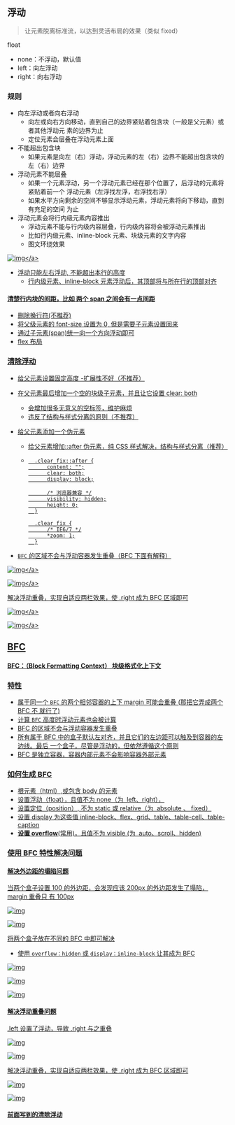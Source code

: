 ## 浮动

> 让元素脱离标准流，以达到灵活布局的效果（类似 fixed）

float

- none：不浮动，默认值
- left：向左浮动
- right：向右浮动

### 规则

- 向左浮动或者向右浮动
  - 向左或向右方向移动，直到自己的边界紧贴着包含块（一般是父元素）或者其他浮动元
    素的边界为止
  - 定位元素会层叠在浮动元素上面
- 不能超出包含块
  - 如果元素是向左（右）浮动，浮动元素的左（右）边界不能超出包含块的左（右）边界
- 浮动元素不能层叠
  - 如果一个元素浮动，另一个浮动元素已经在那个位置了，后浮动的元素将紧贴着前一个
    浮动元素（左浮找左浮，右浮找右浮）
  - 如果水平方向剩余的空间不够显示浮动元素，浮动元素将向下移动，直到有充足的空间
    为止
- 浮动元素会将行内级元素内容推出
  - 浮动元素不能与行内级内容层叠，行内级内容将会被浮动元素推出
  - 比如行内级元素、inline-block 元素、块级元素的文字内容
  - 图文环绕效果

<a data-fancybox title="img" href="https://p9-juejin.byteimg.com/tos-cn-i-k3u1fbpfcp/a6625614ad3941a18a8e5b918479f040~tplv-k3u1fbpfcp-zoom-in-crop-mark:4536:0:0:0.awebp?">![img](https://p9-juejin.byteimg.com/tos-cn-i-k3u1fbpfcp/a6625614ad3941a18a8e5b918479f040~tplv-k3u1fbpfcp-zoom-in-crop-mark:4536:0:0:0.awebp?)</a>

- 浮动只能左右浮动, 不能超出本行的高度
  - 行内级元素、inline-block 元素浮动后，其顶部将与所在行的顶部对齐

#### **清楚行内块的间距**，比如 两个 span 之间会有一点间距

- 删除换行符(不推荐)
- 将父级元素的 font-size 设置为 0, 但是需要子元素设置回来
- 通过子元素(span)统一向一个方向浮动即可
- flex 布局

### 清除浮动

- 给父元素设置固定高度 -扩展性不好（不推荐）
- 在父元素最后增加一个空的块级子元素，并且让它设置 clear: both
  - 会增加很多无意义的空标签，维护麻烦
  - 违反了结构与样式分离的原则（不推荐）
- 给父元素添加一个伪元素

  - 给父元素增加::after 伪元素，纯 CSS 样式解决，结构与样式分离（推荐）
  - ```
      .clear_fix::after {
          content: "";
          clear: both;
          display: block;

          /* 浏览器兼容 */
          visibility: hidden;
          height: 0;
      }

      .clear_fix {
          /* IE6/7 */
          *zoom: 1;
      }
    ```

- `BFC` 的区域不会与浮动容器发生重叠（BFC 下面有解释）

<a data-fancybox title="img" href="https://p1-juejin.byteimg.com/tos-cn-i-k3u1fbpfcp/865dcb03ee6748109c552cae7e72c8e5~tplv-k3u1fbpfcp-zoom-in-crop-mark:4536:0:0:0.awebp?">![img](https://p1-juejin.byteimg.com/tos-cn-i-k3u1fbpfcp/865dcb03ee6748109c552cae7e72c8e5~tplv-k3u1fbpfcp-zoom-in-crop-mark:4536:0:0:0.awebp?)</a>

<a data-fancybox title="img" href="https://p9-juejin.byteimg.com/tos-cn-i-k3u1fbpfcp/f0e77ef7ec584fc9989aad9aaef70047~tplv-k3u1fbpfcp-zoom-in-crop-mark:4536:0:0:0.awebp?">![img](https://p9-juejin.byteimg.com/tos-cn-i-k3u1fbpfcp/f0e77ef7ec584fc9989aad9aaef70047~tplv-k3u1fbpfcp-zoom-in-crop-mark:4536:0:0:0.awebp?)</a>

解决浮动重叠，实现自适应两栏效果，使 .right 成为 BFC 区域即可

<a data-fancybox title="img" href="https://p1-juejin.byteimg.com/tos-cn-i-k3u1fbpfcp/3dadad93b69244598a508861846928aa~tplv-k3u1fbpfcp-zoom-in-crop-mark:4536:0:0:0.awebp?">![img](https://p1-juejin.byteimg.com/tos-cn-i-k3u1fbpfcp/3dadad93b69244598a508861846928aa~tplv-k3u1fbpfcp-zoom-in-crop-mark:4536:0:0:0.awebp?)</a>

<a data-fancybox title="img" href="https://p1-juejin.byteimg.com/tos-cn-i-k3u1fbpfcp/97dda03cceba4631b10b230346054cae~tplv-k3u1fbpfcp-zoom-in-crop-mark:4536:0:0:0.awebp?">![img](https://p1-juejin.byteimg.com/tos-cn-i-k3u1fbpfcp/97dda03cceba4631b10b230346054cae~tplv-k3u1fbpfcp-zoom-in-crop-mark:4536:0:0:0.awebp?)</a>

## BFC

#### BFC：（Block Formatting Context） 块级格式化上下文

### 特性

- 属于同一个 `BFC` 的两个相邻容器的上下 margin 可能会重叠 (那把它弄成两个 BFC 不
  就行了)
- 计算 `BFC` 高度时浮动元素也会被计算
- BFC 的区域不会与浮动容器发生重叠
- 所有属于 BFC 中的盒子默认左对齐，并且它们的左边距可以触及到容器的左边线。最后
  一个盒子，尽管是浮动的，但依然遵循这个原则
- BFC 是独立容器，容器内部元素不会影响容器外部元素

### 如何生成 BFC

- 根元素（html）,或包含 body 的元素
- 设置浮动（float），且值不为 none（为  left、right），
- 设置定位（position）, 不为 static 或 relative（为  absolute 、 fixed）
- 设置 display 为这些值
  inline-block、flex、grid、table、table-cell、table-caption
- **设置 overflow**(常用)，且值不为 visible (为  auto、scroll、hidden)

### 使用 BFC 特性解决问题

#### 解决外边距的塌陷问题

当两个盒子设置 100 的外边距，会发现应该 200px 的外边距发生了塌陷，margin 重叠只
有 100px

![img](https://p1-juejin.byteimg.com/tos-cn-i-k3u1fbpfcp/1446cbe47e9d41409d37d51b127c5be8~tplv-k3u1fbpfcp-zoom-in-crop-mark:4536:0:0:0.awebp?)

![img](https://p6-juejin.byteimg.com/tos-cn-i-k3u1fbpfcp/655c9ca5369e47d99956d066ef691fc4~tplv-k3u1fbpfcp-zoom-in-crop-mark:4536:0:0:0.awebp?)

将两个盒子放在不同的 BFC 中即可解决

- 使用 `overflow：hidden` 或 `display：inline-block` 让其成为 BFC

![img](https://p3-juejin.byteimg.com/tos-cn-i-k3u1fbpfcp/5ba7af999bbc42ff9893c02ebc8946fd~tplv-k3u1fbpfcp-zoom-in-crop-mark:4536:0:0:0.awebp?)

![img](https://p1-juejin.byteimg.com/tos-cn-i-k3u1fbpfcp/8a1839d8ee4a4069b2c8575c56407d94~tplv-k3u1fbpfcp-zoom-in-crop-mark:4536:0:0:0.awebp?)

![img](https://p1-juejin.byteimg.com/tos-cn-i-k3u1fbpfcp/b8d047f6c7a34caebb4166d5f7693469~tplv-k3u1fbpfcp-zoom-in-crop-mark:4536:0:0:0.awebp?)

#### 解决浮动重叠问题

.left 设置了浮动，导致 .right 与之重叠

![img](https://p1-juejin.byteimg.com/tos-cn-i-k3u1fbpfcp/865dcb03ee6748109c552cae7e72c8e5~tplv-k3u1fbpfcp-zoom-in-crop-mark:4536:0:0:0.awebp?)

![img](https://p9-juejin.byteimg.com/tos-cn-i-k3u1fbpfcp/f0e77ef7ec584fc9989aad9aaef70047~tplv-k3u1fbpfcp-zoom-in-crop-mark:4536:0:0:0.awebp?)

解决浮动重叠，实现自适应两栏效果，使 .right 成为 BFC 区域即可

![img](https://p1-juejin.byteimg.com/tos-cn-i-k3u1fbpfcp/3dadad93b69244598a508861846928aa~tplv-k3u1fbpfcp-zoom-in-crop-mark:4536:0:0:0.awebp?)

![img](https://p1-juejin.byteimg.com/tos-cn-i-k3u1fbpfcp/97dda03cceba4631b10b230346054cae~tplv-k3u1fbpfcp-zoom-in-crop-mark:4536:0:0:0.awebp?)

#### 前面写到的清除浮动
